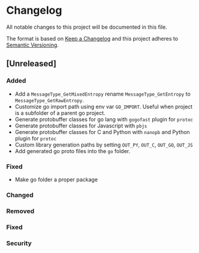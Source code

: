 # Changelog
All notable changes to this project will be documented in this file.

The format is based on [Keep a Changelog](http://keepachangelog.com/en/1.0.0/)
and this project adheres to [Semantic Versioning](http://semver.org/spec/v2.0.0.html).

## [Unreleased]

### Added

- Add a `MessageType_GetMixedEntropy` rename `MessageType_GetEntropy` to `MessageType_GetRawEntropy`.
- Customize go import path using env var `GO_IMPORT`. Useful when project is a subfolder of a parent go project.
- Generate protobuffer classes for go lang with `gogofast` plugin for `protoc`
- Generate protobuffer classes for Javascript with `pbjs`
- Generate protobuffer classes for C and Python with `nanopb` and Python plugin for `protoc`
- Custom library generation paths by setting `OUT_PY`, `OUT_C`, `OUT_GO`, `OUT_JS`
- Add generated go proto files into the `go` folder.

### Fixed
- Make go folder a proper package

### Changed

### Removed

### Fixed

### Security

